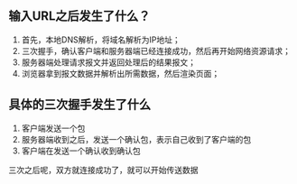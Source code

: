 ## 输入URL之后发生了什么？

1. 首先，本地DNS解析，将域名解析为IP地址；
2. 三次握手，确认客户端和服务器端已经连接成功，然后再开始网络资源请求；
3. 服务器端处理请求报文并返回处理后的结果报文；
4. 浏览器拿到报文数据并解析出所需数据，然后渲染页面；


## 具体的三次握手发生了什么
1. 客户端发送一个包 
2. 服务器端收到之后，发送一个确认包，表示自己收到了客户端的包
3. 客户端在发送一个确认收到确认包

三次之后呢，双方就连接成功了，就可以开始传送数据